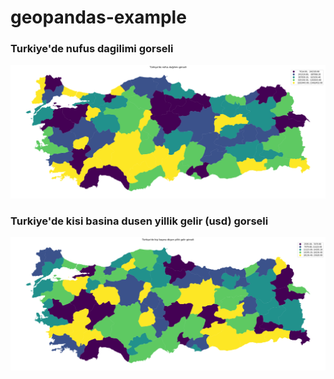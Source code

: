 # geopandas-example

### Turkiye'de nufus dagilimi gorseli
![nufus_dagilimi](https://github.com/f4tih35/geopandas-example/blob/main/img/nufus_dagilimi.png)

### Turkiye'de kisi basina dusen yillik gelir (usd) gorseli
![yillik_gelir](https://github.com/f4tih35/geopandas-example/blob/main/img/yillik_gelir.png)
